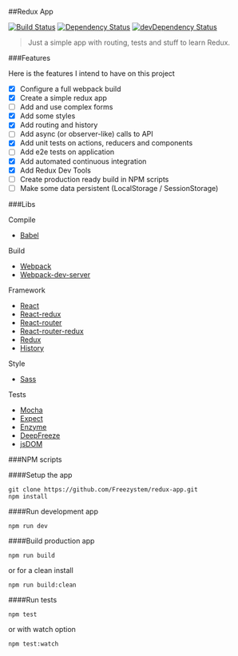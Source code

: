 ##Redux App

[![Build Status](https://semaphoreci.com/api/v1/freezystem/redux-app/branches/master/shields_badge.svg)](https://semaphoreci.com/freezystem/redux-app)
[![Dependency Status](https://david-dm.org/freezystem/redux-app.svg)](https://david-dm.org/freezystem/redux-app)
[![devDependency Status](https://david-dm.org/freezystem/redux-app/dev-status.svg)](https://david-dm.org/freezystem/redux-app#info=devDependencies)

> Just a simple app with routing, tests and stuff to learn Redux.

###Features

Here is the features I intend to have on this project
- [x] Configure a full webpack build
- [x] Create a simple redux app
- [ ] Add and use complex forms
- [x] Add some styles
- [x] Add routing and history
- [ ] Add async (or observer-like) calls to API
- [x] Add unit tests on actions, reducers and components
- [ ] Add e2e tests on application
- [x] Add automated continuous integration
- [x] Add Redux Dev Tools
- [ ] Create production ready build in NPM scripts
- [ ] Make some data persistent (LocalStorage / SessionStorage)

###Libs

Compile 
- [Babel](https://github.com/babel/babel)

Build 
- [Webpack](https://github.com/webpack/webpack)
- [Webpack-dev-server](https://github.com/webpack/webpack-dev-server)

Framework
- [React](https://github.com/facebook/react)
- [React-redux](https://github.com/reactjs/react-redux)
- [React-router](https://github.com/reactjs/react-router)
- [React-router-redux](https://github.com/reactjs/react-router-redux)
- [Redux](https://github.com/reactjs/redux)
- [History](https://github.com/mjackson/history)

Style
- [Sass](https://github.com/sass/sass)

Tests
- [Mocha](https://github.com/mochajs/mocha)
- [Expect](https://github.com/mjackson/expect)
- [Enzyme](https://github.com/airbnb/enzyme)
- [DeepFreeze](https://github.com/substack/deep-freeze)
- [jsDOM](https://github.com/tmpvar/jsdom)

###NPM scripts

####Setup the app
```
git clone https://github.com/Freezystem/redux-app.git
npm install
```

####Run development app
```
npm run dev
```

####Build production app
```
npm run build
```

or for a clean install
```
npm run build:clean
```

####Run tests
```
npm test
```
or with watch option
```
npm test:watch
```
